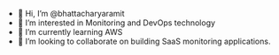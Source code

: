 - 👋 Hi, I’m @bhattacharyaramit
- 👀 I’m interested in Monitoring and DevOps technology
- 🌱 I’m currently learning AWS
- 💞️ I’m looking to collaborate on building SaaS monitoring applications. 

<!---
bhattacharyaramit/bhattacharyaramit is a ✨ special ✨ repository because its `README.md` (this file) appears on your GitHub profile.
You can click the Preview link to take a look at your changes.
--->
